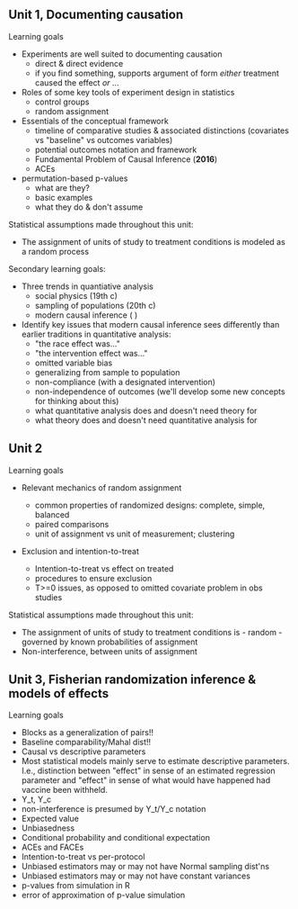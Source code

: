 ## Unit 1, Documenting causation

Learning goals

- Experiments are well suited to documenting causation
    - direct & direct evidence
    - if you find something, supports argument of form _either_ treatment caused the effect _or_ ...
- Roles of some key tools of experiment design in statistics
    - control groups
    - random assignment
- Essentials of the conceptual framework 
    - timeline of comparative studies & associated distinctions (covariates vs "baseline" vs outcomes variables)
    - potential outcomes notation and framework
    - Fundamental Problem of Causal Inference (**2016**)
    - ACEs
- permutation-based p-values
     - what are they?
     - basic examples
     - what they do & don't assume

Statistical assumptions made throughout this unit:

- The assignment of units of study to treatment conditions is modeled as a random process


Secondary learning goals:

- Three trends in quantiative analysis
    - social physics (19th c)
    - sampling of populations (20th c)
    - modern causal inference (   )
- Identify key issues that modern causal inference sees differently than earlier traditions in quantitative analysis:
    - "the race effect was..."  
    - "the intervention effect was..."
    - omitted variable bias
    - generalizing from sample to population
    - non-compliance (with a designated intervention)
    - non-independence of outcomes (we'll develop some new concepts for thinking about this)
    - what quantitative analysis does and doesn't need theory for
    - what theory does and doesn't need quantitative analysis for

## Unit 2


Learning goals

- Relevant mechanics of random assignment
    - common properties of randomized designs: complete, simple, balanced
    - paired comparisons
    - unit of assignment vs unit of measurement; clustering

- Exclusion and intention-to-treat
    - Intention-to-treat vs effect on treated
    - procedures to ensure exclusion
    - T>=0 issues, as opposed to omitted covariate problem in obs studies

Statistical assumptions made throughout this unit:

- The assignment of units of study to treatment conditions is
      - random
      - governed by known probabilities of assignment
- Non-interference, between units of assignment


## Unit 3, Fisherian randomization inference & models of effects

Learning goals

- Blocks as a generalization of pairs!!
- Baseline comparability/Mahal dist!!
- Causal vs descriptive parameters
-   Most statistical models mainly serve to estimate descriptive parameters. I.e., distinction between "effect" in sense of an estimated regression parameter and "effect" in sense of what would have happened had vaccine been withheld.
- Y_t, Y_c
- non-interference is presumed by Y_t/Y_c notation
- Expected value
- Unbiasedness
-  Conditional probability and conditional expectation
- ACEs and FACEs
- Intention-to-treat vs per-protocol
- Unbiased estimators may or may not have Normal sampling dist'ns
- Unbiased estimators may or may not have constant variances
-  p-values from simulation in R
-  error of approximation of p-value simulation
